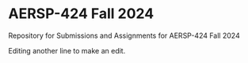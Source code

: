 # AERSP-424 Fall 2024
Repository for Submissions and Assignments for AERSP-424 Fall 2024

Editing another line to make an edit.